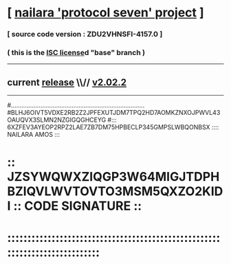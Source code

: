 
# [ [nailara 'protocol seven' project](http://nailara.network/) ]

### [ source code version : ZDU2VHNSFI-4157.0 ]

### ( this is the [ISC license](license)d "base" branch )
---
## current [release](https://github.com/nailara-technologies/protocol-7/releases) \\\\// [v2.02.2](https://github.com/nailara-technologies/protocol-7/releases/tag/v2.02.2)
---

#.............................................................................
#BLHJ6OIVT5VDXE2RB2Z2JPFEXUTJDM7TPQ2HD7AOMKZNXOJPWVL43OAUQVX3SLMN2NZGIGQGHCEYG
#::: 6XZFEV3AYEOP2RPZ2LAE7ZB7DM75HPBECLP345GMPSLWBQONBSX :::: NAILARA AMOS :::
# :: JZSYWQWXZIQGP3W64MIGJTDPHBZIQVLWVTOVTO3MSM5QXZO2KIDI :: CODE SIGNATURE ::
# ::::::::::::::::::::::::::::::::::::::::::::::::::::::::::::::::::::::::::::
